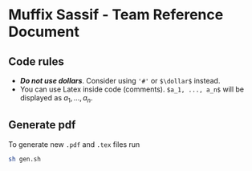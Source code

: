 # Muffix Sassif - Team Reference Document

## Code rules
* _**Do not use dollars**_. Consider using `'#'` or `$\dollar$` instead.
* You can use Latex inside code (comments). `$a_1, ..., a_n$` will be displayed as $a_1, ..., a_n$.


## Generate pdf
To generate new `.pdf` and `.tex` files run
```sh
sh gen.sh
```
